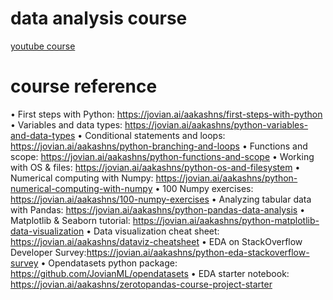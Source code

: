 # data analysis course

[youtube course](https://www.youtube.com/watch?v=GPVsHOlRBBI&list=PLsM05n4rlXWSBgG144ruSaAaB7GI2r5Ea)

# course reference

• First steps with Python: https://jovian.ai/aakashns/first-steps-with-python
• Variables and data types: https://jovian.ai/aakashns/python-variables-and-data-types
• Conditional statements and loops: https://jovian.ai/aakashns/python-branching-and-loops
• Functions and scope: https://jovian.ai/aakashns/python-functions-and-scope
• Working with OS & files: https://jovian.ai/aakashns/python-os-and-filesystem
• Numerical computing with Numpy: https://jovian.ai/aakashns/python-numerical-computing-with-numpy
• 100 Numpy exercises: https://jovian.ai/aakashns/100-numpy-exercises
• Analyzing tabular data with Pandas: https://jovian.ai/aakashns/python-pandas-data-analysis
• Matplotlib & Seaborn tutorial: https://jovian.ai/aakashns/python-matplotlib-data-visualization
• Data visualization cheat sheet: https://jovian.ai/aakashns/dataviz-cheatsheet
• EDA on StackOverflow Developer Survey:https://jovian.ai/aakashns/python-eda-stackoverflow-survey
• Opendatasets python package: https://github.com/JovianML/opendatasets
• EDA starter notebook: https://jovian.ai/aakashns/zerotopandas-course-project-starter